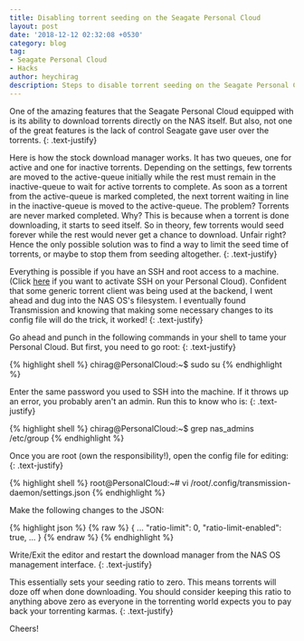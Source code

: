 ```yaml
---
title: Disabling torrent seeding on the Seagate Personal Cloud
layout: post
date: '2018-12-12 02:32:08 +0530'
category: blog
tag:
- Seagate Personal Cloud
- Hacks
author: heychirag
description: Steps to disable torrent seeding on the Seagate Personal Cloud
---
```


One of the amazing features that the Seagate Personal Cloud equipped with is its ability to download torrents directly on the NAS itself. But also, not one of the great features is the lack of control Seagate gave user over the torrents.
{: .text-justify}

Here is how the stock download manager works. It has two queues, one for active and one for inactive torrents. Depending on the settings, few torrents are moved to the active-queue initially while the rest must remain in the inactive-queue to wait for active torrents to complete. As soon as a torrent from the active-queue is marked completed, the next torrent waiting in line in the inactive-queue is moved to the active-queue. The problem? Torrents are never marked completed. Why? This is because when a torrent is done downloading, it starts to seed itself. So in theory, few torrents would seed forever while the rest would never get a chance to download. Unfair right? Hence the only possible solution was to find a way to limit the seed time of torrents, or maybe to stop them from seeding altogether.
{: .text-justify}

Everything is possible if you have an SSH and root access to a machine. (Click [here](/seagate-personal-cloud-hack-activating-ssh/) if you want to activate SSH on your Personal Cloud). Confident that some generic torrent client was being used at the backend, I went ahead and dug into the NAS OS's filesystem. I eventually found Transmission and knowing that making some necessary changes to its config file will do the trick, it worked!
{: .text-justify}

Go ahead and punch in the following commands in your shell to tame your Personal Cloud. But first, you need to go root:
{: .text-justify}

{% highlight shell %}
chirag@PersonalCloud:~$ sudo su
{% endhighlight %}

Enter the same password you used to SSH into the machine. If it throws up an error, you probably aren't an admin. Run this to know who is:
{: .text-justify}

{% highlight shell %}
chirag@PersonalCloud:~$ grep nas_admins /etc/group
{% endhighlight %}

Once you are root (own the responsibility!), open the config file for editing:
{: .text-justify}

{% highlight shell %}
root@PersonalCloud:~# vi /root/.config/transmission-daemon/settings.json
{% endhighlight %}

Make the following changes to the JSON:

{% highlight json %}
{% raw %}
{
    ...
    "ratio-limit": 0,
    "ratio-limit-enabled": true,
    ...
}
{% endraw %}
{% endhighlight %}

Write/Exit the editor and restart the download manager from the NAS OS management interface.
{: .text-justify}

This essentially sets your seeding ratio to zero. This means torrents will doze off when done downloading. You should consider keeping this ratio to anything above zero as everyone in the torrenting world expects you to pay back your torrenting karmas.
{: .text-justify}

Cheers!

<div class="breaker"></div>
